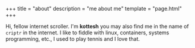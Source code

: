 +++
title = "about"
description = "me about me"
template = "page.html"
+++

Hi, fellow internet scroller. I'm **kottesh** you may also find me in the name of `criptr` in the internet.
I like to fiddle with linux, containers, systems programming, etc., I used to play tennis and I love that.

